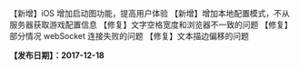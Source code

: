 【新增】iOS 增加启动图功能，提高用户体验
【新增】增加本地配置模式，不从服务器获取游戏配置信息
【修复】文字空格宽度和浏览器不一致的问题
【修复】部分情况 webSocket 连接失败的问题
【修复】文本描边偏移的问题

**【发布日期】：2017-12-18**